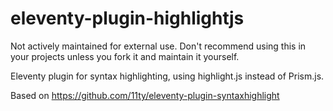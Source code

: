 # eleventy-plugin-highlightjs

Not actively maintained for external use. Don't recommend using this in your projects unless you fork it and maintain it yourself.

Eleventy plugin for syntax highlighting, using highlight.js instead of Prism.js.

Based on https://github.com/11ty/eleventy-plugin-syntaxhighlight
